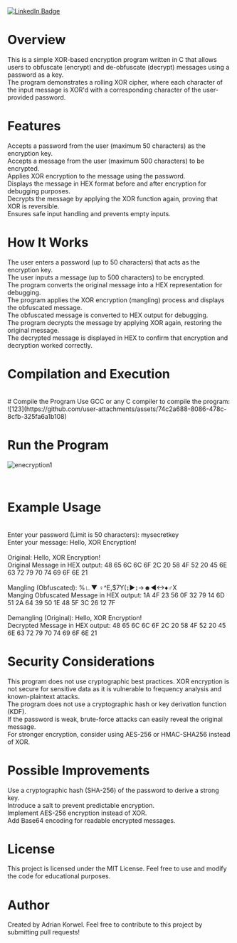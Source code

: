 <div id="badges"> <a href="https://www.linkedin.com/in/adrian-korwel-83226a300/"> <img src="https://img.shields.io/badge/LinkedIn-blue?style=for-the-badge&logo=linkedin&logoColor=white" alt="LinkedIn Badge"/> </a> </div>


# Overview
This is a simple XOR-based encryption program written in C that allows users to obfuscate (encrypt) and de-obfuscate (decrypt) messages using a password as a key. 
<br>
The program demonstrates a rolling XOR cipher, where each character of the input message is XOR'd with a corresponding character of the user-provided password.

# Features
Accepts a password from the user (maximum 50 characters) as the encryption key.
<br>
Accepts a message from the user (maximum 500 characters) to be encrypted.
<br>
Applies XOR encryption to the message using the password.
<br>
Displays the message in HEX format before and after encryption for debugging purposes.
<br>
Decrypts the message by applying the XOR function again, proving that XOR is reversible.
<br>
Ensures safe input handling and prevents empty inputs.

# How It Works

The user enters a password (up to 50 characters) that acts as the encryption key.
<br>
The user inputs a message (up to 500 characters) to be encrypted.
<br>
The program converts the original message into a HEX representation for debugging.
<br>
The program applies the XOR encryption (mangling) process and displays the obfuscated message.
<br>
The obfuscated message is converted to HEX output for debugging.
<br>
The program decrypts the message by applying XOR again, restoring the original message.
<br>
The decrypted message is displayed in HEX to confirm that encryption and decryption worked correctly.

# Compilation and Execution
<br>
# Compile the Program
Use GCC or any C compiler to compile the program:
<br>
![123](https://github.com/user-attachments/assets/74c2a688-8086-478c-8cfb-325fa6a1b108)




# Run the Program
![enecryption1](https://github.com/user-attachments/assets/7eaf7a73-436c-4ca1-b12a-5f4d57af310a)

<br>

# Example Usage
<br>
Enter your password (Limit is 50 characters): mysecretkey
<br>
Enter your message: Hello, XOR Encryption!

<br>
<br>
Original: Hello, XOR Encryption!
<br>
Original Message in HEX output: 48 65 6C 6C 6F 2C 20 58 4F 52 20 45 6E 63 72 79 70 74 69 6F 6E 21

<br>
<br>
Mangling (Obfuscated): %∟▼      ♀^E,$7Y(↨►↨→☻◄↔♦♂X
<br>
Manging Obfuscated Message in HEX output: 1A 4F 23 56 0F 32 79 14 6D 51 2A 64 39 50 1E 48 5F 3C 26 12 7F

<br>
<br>
Demangling (Original): Hello, XOR Encryption!
<br>
Decrypted Message in HEX output: 48 65 6C 6C 6F 2C 20 58 4F 52 20 45 6E 63 72 79 70 74 69 6F 6E 21

# Security Considerations
This program does not use cryptographic best practices. XOR encryption is not secure for sensitive data as it is vulnerable to frequency analysis and known-plaintext attacks.
<br>
The program does not use a cryptographic hash or key derivation function (KDF).
<br>
If the password is weak, brute-force attacks can easily reveal the original message.
<br>
For stronger encryption, consider using AES-256 or HMAC-SHA256 instead of XOR.

# Possible Improvements

Use a cryptographic hash (SHA-256) of the password to derive a strong key.
<br>
Introduce a salt to prevent predictable encryption.
<br>
Implement AES-256 encryption instead of XOR.
<br>
Add Base64 encoding for readable encrypted messages.

# License

This project is licensed under the MIT License. Feel free to use and modify the code for educational purposes.

# Author

Created by Adrian Korwel. Feel free to contribute to this project by submitting pull requests!
